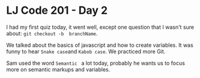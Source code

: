
# LJ Code 201 - Day 2

I had my first quiz today, it went well, except one question that I wasn't sure about: `git checkout -b  branchName`.

We talked about the basics of javascript and how to create variables. It was funny to hear `Snake case`and `Kabob case`. We practiced more Git.

Sam used the word `Semantic ` a lot today,  probably he wants us to focus more on semantic markups and variables.
